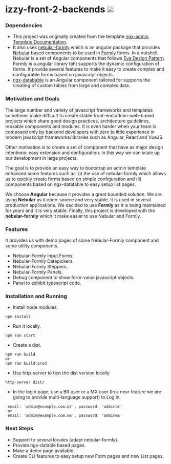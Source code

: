 # izzy-front-2-backends [<img src="https://i.imgur.com/oMcxwZ0.png" alt="Eva Design System" height="20px" />](https://eva.design?utm_campaign=eva_design%20-%20home%20-%20ngx_admin%20github%20readme&utm_source=ngx_admin&utm_medium=referral&utm_content=top_status_tile)


### Dependencies
- This project was originally created from the template [ngx-admin](https://github.com/akveo/ngx-admin). [Template Documentation](https://akveo.github.io/ngx-admin/docs/getting-started/what-is-ngxadmin?utm_campaign=ngx_admin%20-%20home%20-%20ngx_admin%20github%20readme&utm_source=ngx_admin&utm_medium=referral&utm_content=github_readme_installation_guidelines).
- It also uses [nebular-formly](https://www.npmjs.com/package/nebular-formly) which is an angular package that provides [Nebular](https://github.com/akveo/nebular) based components to be used in [Formly](https://github.com/ngx-formly/ngx-formly) forms. In a nutshell, Nebular is a set of Angular components that follows [Eva Design Pattern](https://eva.design/). Formly is a angular library taht supports the dynamic configuration of forms. It provide several features to make it easy to create complex and configurable forms based on javascript objects.
- [ngx-databable](https://github.com/swimlane/ngx-datatable) is an Angular component  tailored for supports the creating of custom tables from large and complex data.

### Motivation and Goals

The large number and variety of javascript frameworks and templates sometimes make difficult
to create stable front-end admin-web-based projects which share good design practices, architecture guidelines, reusable components and modules.
It is even harder when your team is composed only by backend developers with zero to little experience in modern javascript frameworks/libraries such as Angular, React and VueJS.

Other motivation is to create a set of component that have as major design intentions: easy extension and configuration. In this way we can scale up our development in large projects.

The goal is to provide an easy way to bootstrap an admin template enhanced some features such as: (i) the use of nebular-formly which
allows us to quickly create forms based on simple configuration and (ii) components based on ngx-datatable to easy setup list pages. 

We choose **Angular** because it provides a great bounded solution. We are using **Nebular** as it open-source and very stable. It is used in several production applications.
We decided to use **Formly** as it is being maintained for years and it is very stable. Finally,
this project is developed with the **nebular-formly** which it make easier to use Nebular and Formly.  

### Features

 It provides us with demo pages of some Nebular-Formly component and some utility components.
 
- Nebular-Formly Input Forms.
- Nebular-Formly Datepickers.
- Nebular-Formly Steppers.
- Nebular-Formly Panels.
- Debug component to show form-value javascript objects.
- Panel to exhibit typescript code.

### Installation and Running

- Install node modules.
```
npm install
```
- Run it locally.
```
npm run start
```
- Create a dist.
```
npm run build 
or 
npm run build:prod
```
- Use http-server to test the dist version locally
```
http-server dist/
```
- In the login page, use a BR user or a MX user (In a near feature we are going to provide multi-language support) to Log in.
```
 email: 'admin@example.com.br', password: 'adminbr'
 or
 email: 'admin@example.com.mx', password: 'adminmx'
```

### Next Steps

- Support to several locales (adapt nebular-formly).
- Provide ngx-datable based pages.
- Make a demo page available.
- Create CLI features to easy setup new Form pages and new List pages.
